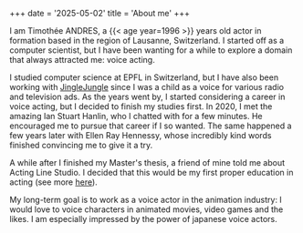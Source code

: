 +++
date = '2025-05-02'
title = 'About me'
+++

I am Timothée ANDRES, a {{< age year=1996 >}} years old actor in formation based in the region of Lausanne, Switzerland.
I started off as a computer scientist, but I have been wanting for a while to explore a domain that always attracted me: voice acting.

I studied computer science at EPFL in Switzerland, but I have also been working with [JingleJungle](https://www.jinglejungle.ch/en/) since I was a child as a voice for various radio and television ads. As the years went by, I started considering a career in voice acting, but I decided to finish my studies first.
In 2020, I met the amazing Ian Stuart Hanlin, who I chatted with for a few minutes. He encouraged me to pursue that career if I so wanted. The same happened a few years later with Ellen Ray Hennessy, whose incredibly kind words finished convincing me to give it a try.

A while after I finished my Master's thesis, a friend of mine told me about Acting Line Studio. I decided that this would be my first proper education in acting (see more [here](/education)).

My long-term goal is to work as a voice actor in the animation industry: I would love to voice characters in animated movies, video games and the likes. I am especially impressed by the power of japanese voice actors.

